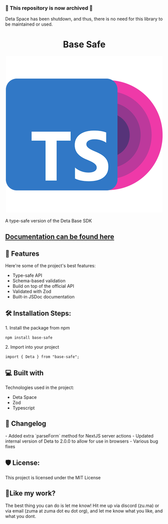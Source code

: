 ### 🚧 This repository is now archived 🚧
Deta Space has been shutdown, and thus, there is no need for this library to be maintained or used.

<h1 align="center" id="title">Base Safe</h1>

<p align="center"><img src="https://raw.githubusercontent.com/Zuma206/base-safe/master/logo.png" alt="project-image"></p>

<p id="description">A type-safe version of the Deta Base SDK</p>

## [Documentation can be found here](https://github.com/Zuma206/base-safe/blob/master/docs.md)

<h2>🧐 Features</h2>

Here're some of the project's best features:

- Type-safe API
- Schema-based validation
- Build on top of the official API
- Validated with Zod
- Built-in JSDoc documentation

<h2>🛠️ Installation Steps:</h2>

<p>1. Install the package from npm</p>

```
npm install base-safe
```

<p>2. Import into your project</p>

```
import { Deta } from "base-safe";
```

<h2>💻 Built with</h2>

Technologies used in the project:

- Deta Space
- Zod
- Typescript

<h2>📖 Changelog</h2>
- Added extra `parseForm` method for NextJS server actions
- Updated internal version of Deta to 2.0.0 to allow for use in browsers
- Various bug fixes

<h2>🛡️ License:</h2>

This project is licensed under the MIT License

<h2>💖Like my work?</h2>
The best thing you can do is let me know! Hit me up via discord (zu.ma) or via email (zuma at zuma dot eu dot org), and let me know what you like, and what you dont.
